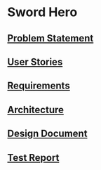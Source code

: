 # Sword Hero

## [Problem Statement](https://github.com/rey-lopez/S.P/blob/main/problem.md)

## [User Stories](https://github.com/rey-lopez/S.P/blob/main/userstories.md)

## [Requirements](https://github.com/rey-lopez/S.P/blob/main/requirements.md)

## [Architecture](https://github.com/rey-lopez/S.P/blob/main/architecture.md)

## [Design Document](https://github.com/rey-lopez/S.P/blob/main/design.md)

## [Test Report](https://github.com/rey-lopez/S.P/blob/main/testreport.md)
